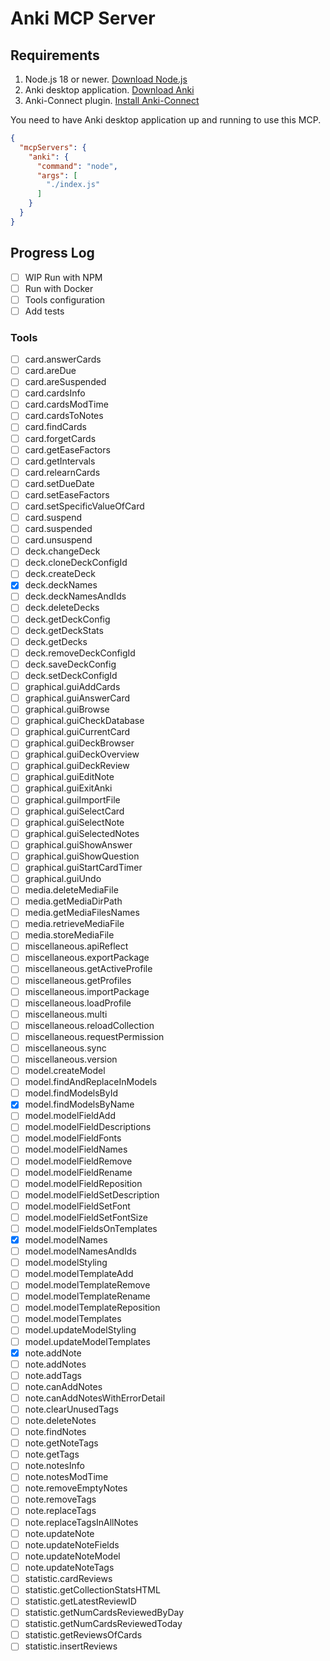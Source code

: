 # Anki MCP Server

## Requirements

1. Node.js 18 or newer. [Download Node.js](https://nodejs.org/en/download)
2. Anki desktop application. [Download Anki](https://apps.ankiweb.net/)
3. Anki-Connect plugin. [Install Anki-Connect](https://git.sr.ht/~foosoft/anki-connect/tree/ab4d964d96712788889eb35d79471966aaf17ef6/item/README.md#installation)

You need to have Anki desktop application up and running to use this MCP.

```json
{
  "mcpServers": {
    "anki": {
      "command": "node",
      "args": [
        "./index.js"
      ]
    }
  }
}
```

## Progress Log

- [ ] WIP Run with NPM
- [ ] Run with Docker
- [ ] Tools configuration
- [ ] Add tests

### Tools

- [ ] card.answerCards
- [ ] card.areDue
- [ ] card.areSuspended
- [ ] card.cardsInfo
- [ ] card.cardsModTime
- [ ] card.cardsToNotes
- [ ] card.findCards
- [ ] card.forgetCards
- [ ] card.getEaseFactors
- [ ] card.getIntervals
- [ ] card.relearnCards
- [ ] card.setDueDate
- [ ] card.setEaseFactors
- [ ] card.setSpecificValueOfCard
- [ ] card.suspend
- [ ] card.suspended
- [ ] card.unsuspend
- [ ] deck.changeDeck
- [ ] deck.cloneDeckConfigId
- [ ] deck.createDeck
- [x] deck.deckNames
- [ ] deck.deckNamesAndIds
- [ ] deck.deleteDecks
- [ ] deck.getDeckConfig
- [ ] deck.getDeckStats
- [ ] deck.getDecks
- [ ] deck.removeDeckConfigId
- [ ] deck.saveDeckConfig
- [ ] deck.setDeckConfigId
- [ ] graphical.guiAddCards
- [ ] graphical.guiAnswerCard
- [ ] graphical.guiBrowse
- [ ] graphical.guiCheckDatabase
- [ ] graphical.guiCurrentCard
- [ ] graphical.guiDeckBrowser
- [ ] graphical.guiDeckOverview
- [ ] graphical.guiDeckReview
- [ ] graphical.guiEditNote
- [ ] graphical.guiExitAnki
- [ ] graphical.guiImportFile
- [ ] graphical.guiSelectCard
- [ ] graphical.guiSelectNote
- [ ] graphical.guiSelectedNotes
- [ ] graphical.guiShowAnswer
- [ ] graphical.guiShowQuestion
- [ ] graphical.guiStartCardTimer
- [ ] graphical.guiUndo
- [ ] media.deleteMediaFile
- [ ] media.getMediaDirPath
- [ ] media.getMediaFilesNames
- [ ] media.retrieveMediaFile
- [ ] media.storeMediaFile
- [ ] miscellaneous.apiReflect
- [ ] miscellaneous.exportPackage
- [ ] miscellaneous.getActiveProfile
- [ ] miscellaneous.getProfiles
- [ ] miscellaneous.importPackage
- [ ] miscellaneous.loadProfile
- [ ] miscellaneous.multi
- [ ] miscellaneous.reloadCollection
- [ ] miscellaneous.requestPermission
- [ ] miscellaneous.sync
- [ ] miscellaneous.version
- [ ] model.createModel
- [ ] model.findAndReplaceInModels
- [ ] model.findModelsById
- [x] model.findModelsByName
- [ ] model.modelFieldAdd
- [ ] model.modelFieldDescriptions
- [ ] model.modelFieldFonts
- [ ] model.modelFieldNames
- [ ] model.modelFieldRemove
- [ ] model.modelFieldRename
- [ ] model.modelFieldReposition
- [ ] model.modelFieldSetDescription
- [ ] model.modelFieldSetFont
- [ ] model.modelFieldSetFontSize
- [ ] model.modelFieldsOnTemplates
- [x] model.modelNames
- [ ] model.modelNamesAndIds
- [ ] model.modelStyling
- [ ] model.modelTemplateAdd
- [ ] model.modelTemplateRemove
- [ ] model.modelTemplateRename
- [ ] model.modelTemplateReposition
- [ ] model.modelTemplates
- [ ] model.updateModelStyling
- [ ] model.updateModelTemplates
- [x] note.addNote
- [ ] note.addNotes
- [ ] note.addTags
- [ ] note.canAddNotes
- [ ] note.canAddNotesWithErrorDetail
- [ ] note.clearUnusedTags
- [ ] note.deleteNotes
- [ ] note.findNotes
- [ ] note.getNoteTags
- [ ] note.getTags
- [ ] note.notesInfo
- [ ] note.notesModTime
- [ ] note.removeEmptyNotes
- [ ] note.removeTags
- [ ] note.replaceTags
- [ ] note.replaceTagsInAllNotes
- [ ] note.updateNote
- [ ] note.updateNoteFields
- [ ] note.updateNoteModel
- [ ] note.updateNoteTags
- [ ] statistic.cardReviews
- [ ] statistic.getCollectionStatsHTML
- [ ] statistic.getLatestReviewID
- [ ] statistic.getNumCardsReviewedByDay
- [ ] statistic.getNumCardsReviewedToday
- [ ] statistic.getReviewsOfCards
- [ ] statistic.insertReviews
